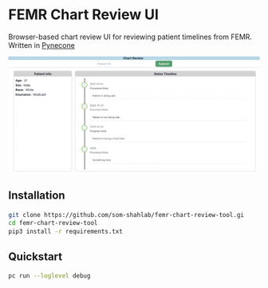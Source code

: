 # FEMR Chart Review UI

Browser-based chart review UI for reviewing patient timelines from FEMR. Written in [Pynecone](https://pynecone.io/)

<img src="assets/main.png" style="zoom:50%;" />

## Installation

```bash
git clone https://github.com/som-shahlab/femr-chart-review-tool.gi
cd femr-chart-review-tool
pip3 install -r requirements.txt
```

## Quickstart

```bash
pc run --loglevel debug
```